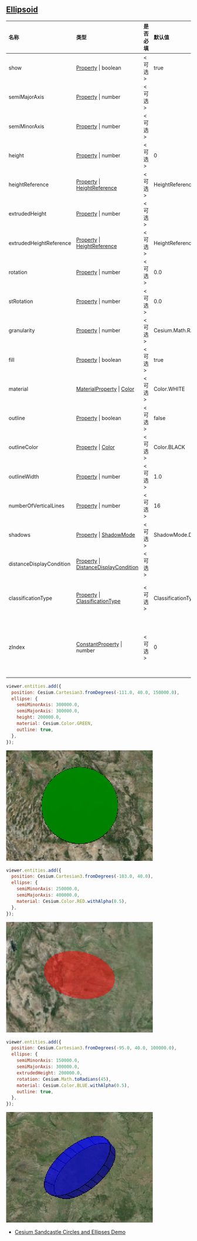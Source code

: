 ## [Ellipsoid](https://staven630.github.io/cesium-doc-zh/Ellipsoid.html)

| 名称                     | 类型                                                                                                                                                                       | 是否必填 | 默认值                         | 描述                                                                                                |
| :----------------------- | :------------------------------------------------------------------------------------------------------------------------------------------------------------------------- | :------- | :----------------------------- | :-------------------------------------------------------------------------------------------------- |
| show                     | [Property](https://staven630.github.io/cesium-doc-zh/Property.html) \| boolean                                                                                             | <可选>   | true                           | 指定椭圆的可见性。                                                                                  |
| semiMajorAxis            | [Property](https://staven630.github.io/cesium-doc-zh/Property.html) \| number                                                                                              | <可选>   |                                | 指定长半轴的数字属性。                                                                              |
| semiMinorAxis            | [Property](https://staven630.github.io/cesium-doc-zh/Property.html) \| number                                                                                              | <可选>   |                                | 指定短半轴的数字属性。                                                                              |
| height                   | [Property](https://staven630.github.io/cesium-doc-zh/Property.html) \| number                                                                                              | <可选>   | 0                              | 用于指定椭圆相对于椭球表面的高度。                                                                  |
| heightReference          | [Property](https://staven630.github.io/cesium-doc-zh/Property.html) \| [HeightReference](https://staven630.github.io/cesium-doc-zh/global.html#HeightReference)            | <可选>   | HeightReference.NONE           | 指定高度相对于什么的属性。                                                                          |
| extrudedHeight           | [Property](https://staven630.github.io/cesium-doc-zh/Property.html) \| number                                                                                              | <可选>   |                                | 用于指定椭圆的挤压面相对于椭球面的高度。                                                            |
| extrudedHeightReference  | [Property](https://staven630.github.io/cesium-doc-zh/Property.html) \| [HeightReference](https://staven630.github.io/cesium-doc-zh/global.html#HeightReference)            | <可选>   | HeightReference.NONE           | 指定了 extrudedHeight 相对于什么。                                                                  |
| rotation                 | [Property](https://staven630.github.io/cesium-doc-zh/Property.html) \| number                                                                                              | <可选>   | 0.0                            | 用于指定椭圆从北方逆时针旋转。                                                                      |
| stRotation               | [Property](https://staven630.github.io/cesium-doc-zh/Property.html) \| number                                                                                              | <可选>   | 0.0                            | 用于指定椭圆纹理从北方逆时针旋转。                                                                  |
| granularity              | [Property](https://staven630.github.io/cesium-doc-zh/Property.html) \| number                                                                                              | <可选>   | Cesium.Math.RADIANS_PER_DEGREE | 用于指定椭圆上各点之间的角距离。                                                                    |
| fill                     | [Property](https://staven630.github.io/cesium-doc-zh/Property.html) \| boolean                                                                                             | <可选>   | true                           | 用于指定椭圆是否填充了所提供的材料。                                                                |
| material                 | [MaterialProperty](https://staven630.github.io/cesium-doc-zh/MaterialProperty.html) \| [Color](https://staven630.github.io/cesium-doc-zh/Color.html)                       | <可选>   | Color.WHITE                    | 指定用于填充椭圆的材料。                                                                            |
| outline                  | [Property](https://staven630.github.io/cesium-doc-zh/Property.html) \| boolean                                                                                             | <可选>   | false                          | 用于指定是否勾勒出椭圆。                                                                            |
| outlineColor             | [Property](https://staven630.github.io/cesium-doc-zh/Property.html) \| [Color](https://staven630.github.io/cesium-doc-zh/Color.html)                                       | <可选>   | Color.BLACK                    | 指定 Color 轮廓的属性。                                                                             |
| outlineWidth             | [Property](https://staven630.github.io/cesium-doc-zh/Property.html) \| number                                                                                              | <可选>   | 1.0                            | 指定轮廓宽度的数字属性。                                                                            |
| numberOfVerticalLines    | [Property](https://staven630.github.io/cesium-doc-zh/Property.html) \| number                                                                                              | <可选>   | 16                             | 用于指定沿轮廓的周长绘制的垂直线的数量。                                                            |
| shadows                  | [Property](https://staven630.github.io/cesium-doc-zh/Property.html) \| [ShadowMode](https://staven630.github.io/cesium-doc-zh/global.html#ShadowMode)                      | <可选>   | ShadowMode.DISABLED            | 指定椭圆是否投射或接收来自光源的阴影。                                                              |
| distanceDisplayCondition | [Property](https://staven630.github.io/cesium-doc-zh/Property.html) \| [DistanceDisplayCondition](https://staven630.github.io/cesium-doc-zh/DistanceDisplayCondition.html) | <可选>   |                                | 它指定将在距相机的距离处显示此椭圆。                                                                |
| classificationType       | [Property](https://staven630.github.io/cesium-doc-zh/Property.html) \| [ClassificationType](https://staven630.github.io/cesium-doc-zh/global.html#ClassificationType)      | <可选>   | ClassificationType.BOTH        | 用于指定此椭圆在地面上时将对地形，3D 拼贴还是对两者进行分类。                                       |
| zIndex                   | [ConstantProperty](https://staven630.github.io/cesium-doc-zh/ConstantProperty.html) \| number                                                                              | <可选>   | 0                              | 指定椭圆的 zIndex。用于订购地面几何形状。仅在椭圆为常数且未指定 height 或 exturdedHeight 时才有效。 |

```js
viewer.entities.add({
  position: Cesium.Cartesian3.fromDegrees(-111.0, 40.0, 150000.0),
  ellipse: {
    semiMinorAxis: 300000.0,
    semiMajorAxis: 300000.0,
    height: 200000.0,
    material: Cesium.Color.GREEN,
    outline: true,
  },
});
```

![ellipse_1](../img/ellipse_1.png)

```js
viewer.entities.add({
  position: Cesium.Cartesian3.fromDegrees(-103.0, 40.0),
  ellipse: {
    semiMinorAxis: 250000.0,
    semiMajorAxis: 400000.0,
    material: Cesium.Color.RED.withAlpha(0.5),
  },
});
```

![ellipse_2](../img/ellipse_2.png)

```js
viewer.entities.add({
  position: Cesium.Cartesian3.fromDegrees(-95.0, 40.0, 100000.0),
  ellipse: {
    semiMinorAxis: 150000.0,
    semiMajorAxis: 300000.0,
    extrudedHeight: 200000.0,
    rotation: Cesium.Math.toRadians(45),
    material: Cesium.Color.BLUE.withAlpha(0.5),
    outline: true,
  },
});
```

![ellipse_3](../img/ellipse_3.png)

- [Cesium Sandcastle Circles and Ellipses Demo](https://sandcastle.cesium.com/index.html?src=Circles%20and%20Ellipses.html)
